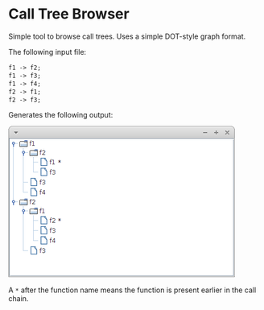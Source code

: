 # Call Tree Browser
Simple tool to browse call trees. Uses a simple DOT-style graph format.

The following input file:
```
f1 -> f2;
f1 -> f3;
f1 -> f4;
f2 -> f1;
f2 -> f3;
```
Generates the following output:

![alt text][mainwindow]

[mainwindow]: https://raw.githubusercontent.com/agren/agren.github.io/master/calltreebrowser/img/calltreebrowser_main.png "Main window"

A `*` after the function name means the function is present earlier in the call chain.

